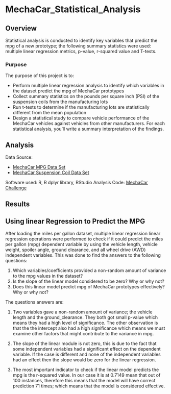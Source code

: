 # MechaCar_Statistical_Analysis

## Overview
Statistical analysis is conducted to identify key variables that predict the mpg of a new prototype; the following summary statistics were used: multiple linear regression metrics, p-value, r-squared value and T-tests.

### Purpose
The purpose of this project is to:
* Perform multiple linear regression analysis to identify which variables in the dataset predict the mpg of MechaCar prototypes
* Collect summary statistics on the pounds per square inch (PSI) of the suspension coils from the manufacturing lots
* Run t-tests to determine if the manufacturing lots are statistically different from the mean population
* Design a statistical study to compare vehicle performance of the MechaCar vehicles against vehicles from other manufacturers. For each statistical analysis, you’ll write a summary interpretation of the findings.

## Analysis
Data Source: 
* [MechaCar MPG Data Set](Resources/MechaCar_mpg.csv)
* [MechaCar Suspension Coil Data Set](Resources/Suspension_Coil.csv)

Software used: R, R dplyr library, RStudio
Analysis Code: [MechaCar Challenge](MechaCarChallenge.R)

## Results

## Using linear Regression to Predict the MPG

After loading the miles per gallon dataset, multiple linear regression linear regression operations were performed to check if it could predict the miles per gallon (mpg) dependent variable by using the vehicle length, vehicle weight, spoiler angle, ground clearance, and all wheel drive (AWD) independent variables. This was done to find the answers to the following questions:

1. Which variables/coefficients provided a non-random amount of variance to the mpg values in the dataset?
2. Is the slope of the linear model considered to be zero? Why or why not?
3. Does this linear model predict mpg of MechaCar prototypes effectively? Why or why not?

The questions answers are:

1. Two variables gave a non-random amount of variance; the vehicle length and the ground_clearance. They both got small p-value which means they had a high level of significance. The other observation is that the the intercept also had a high significance which means we must examine other factors that might contribute to the variance in mpg.

2. The slope of the linear module is not zero, this is due to the fact that some independent variables had a significant effect on the dependent variable. If the case is different and none of the independent variables had an effect then the slope would be zero for the linear regression.

3. The most important indicator to check if the linear model predicts the mpg is the r-squared value. In our case it is at 0.7149 mean that out of 100 instances, therefore this means that the model will have correct prediction 71 times; which means that the model is considered effective.
